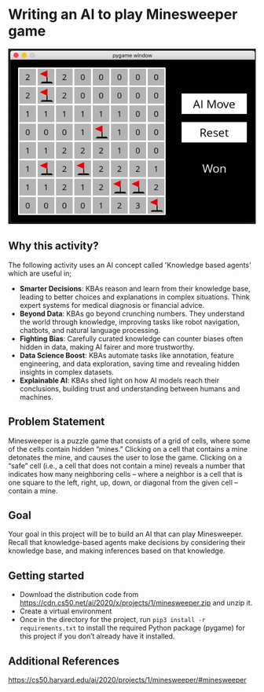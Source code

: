 # Writing an AI to play Minesweeper game
![Alt text](image.png)

## Why this activity?
The following activity uses an AI concept called 'Knowledge based agents' which are useful in;
- **Smarter Decisions**: KBAs reason and learn from their knowledge base, leading to better choices and explanations in complex situations. Think expert systems for medical diagnosis or financial advice.
- **Beyond Data**: KBAs go beyond crunching numbers. They understand the world through knowledge, improving tasks like robot navigation, chatbots, and natural language processing.
- **Fighting Bias**: Carefully curated knowledge can counter biases often hidden in data, making AI fairer and more trustworthy.
- **Data Science Boost**: KBAs automate tasks like annotation, feature engineering, and data exploration, saving time and revealing hidden insights in complex datasets.
- **Explainable AI**: KBAs shed light on how AI models reach their conclusions, building trust and understanding between humans and machines.

## Problem Statement
Minesweeper is a puzzle game that consists of a grid of cells, where some of the cells contain hidden “mines.” Clicking on a cell that contains a mine detonates the mine, and causes the user to lose the game. Clicking on a “safe” cell (i.e., a cell that does not contain a mine) reveals a number that indicates how many neighboring cells – where a neighbor is a cell that is one square to the left, right, up, down, or diagonal from the given cell – contain a mine.

## Goal
Your goal in this project will be to build an AI that can play Minesweeper. Recall that knowledge-based agents make decisions by considering their knowledge base, and making inferences based on that knowledge.

## Getting started

- Download the distribution code from https://cdn.cs50.net/ai/2020/x/projects/1/minesweeper.zip and unzip it.
- Create a virtual environment
- Once in the directory for the project, run `pip3 install -r requirements.txt` to install the required Python package (pygame) for this project if you don’t already have it installed.

## Additional References
https://cs50.harvard.edu/ai/2020/projects/1/minesweeper/#minesweeper




